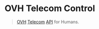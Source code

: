 # OVH Telecom Control

> [OVH] [Telecom][Telephony] [API] for Humans.

[OVH]: https://ovh.com
[API]: https://api.ovh.com
[Telephony]: https://api.ovh.com/console/#/telephony
